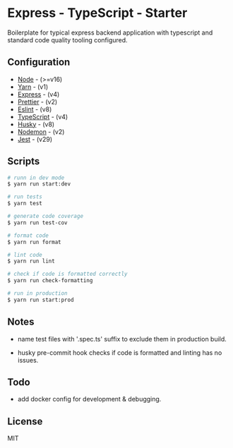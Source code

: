# Express - TypeScript - Starter
Boilerplate for typical express backend application with typescript and standard code quality tooling configured.

## Configuration

- [Node](https://nodejs.org/en/docs/) - (>=v16)
- [Yarn](https://yarnpkg.com/cli/install) - (v1)
- [Express](https://expressjs.com/en/4x/api.html) - (v4)
- [Prettier](https://prettier.io/docs/en/index.html) - (v2)
- [Eslint](https://eslint.org/docs/latest/) - (v8)
- [TypeScript](https://www.typescriptlang.org/docs/handbook/release-notes/typescript-4-0.html) - (v4)
- [Husky](https://typicode.github.io/husky) - (v8)
- [Nodemon](https://www.npmjs.com/package/nodemon) - (v2)
- [Jest](https://jestjs.io/docs/getting-started) - (v29)

## Scripts

```sh
# runn in dev mode
$ yarn run start:dev

# run tests
$ yarn test

# generate code coverage
$ yarn run test-cov

# format code
$ yarn run format

# lint code
$ yarn run lint

# check if code is formatted correctly
$ yarn run check-formatting

# run in production
$ yarn run start:prod
```
## Notes

- name test files with '.spec.ts' suffix to exclude them in production build.

- husky pre-commit hook checks if code is formatted and linting has no issues.

## Todo

- add docker config for development & debugging.

## License

MIT